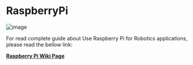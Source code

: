 # RaspberryPi

![image](https://github.com/GitMasterNikanjam/RaspberryPi_utility/assets/19185155/2ff561f4-1355-4e13-a427-a4cbf649946c)

For read complete guide about Use Raspberry Pi for Robotics applications, please read the bellow link:  

**[Raspberry Pi Wiki Page](https://github.com/GitMasterNikanjam/RaspberryPi_utility/wiki)**
